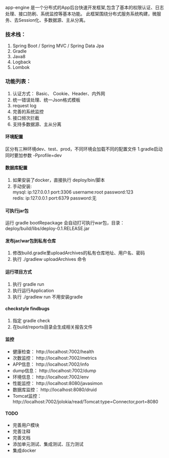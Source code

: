 app-engine 是一个分布式的App后台快速开发框架,包含了基本的权限认证、日志处理、接口防刷、系统监控等基本功能。
此框架围绕分布式服务系统构建，微服务、去Session化、多数据源、主从分离。

### 技术栈：
1. Spring Boot / Spring MVC / Spring Data Jpa
2. Gradle
3. Java8
4. Logback
5. Lombok

### 功能列表： 
1. 认证方式： Basic、 Cookie、Header、内外网
2. 统一错误处理、统一Json格式模板
3. request log
4. 完善的系统监控
5. 接口频次拦截
6. 支持多数据源、主从分离

#### 环境配置
区分有三种环境dev、test、prod，不同环境会加载不同的配置文件
1.gradle启动同时要加参数 -Pprofile=dev

#### 数据库配置 
1. 如果安装了docker，直接执行 deploy/bin/脚本
2. 手动安装:  
    mysql: ip:127.0.0.1 port:3306 username:root  password:123  
    redis: ip:127.0.0.1 port:6379 password:无

#### 可执行jar包
运行 gradle bootRepackage 会自动打可执行war包，目录：deploy/build/libs/deploy-0.1.RELEASE.jar

#### 发布jar/war包到私有仓库
1. 修改build.gradle里uploadArchives的私有仓库地址、用户名、密码
2. 执行 ./gradlew uploadArchives 命令

#### 运行项目方式
1. 执行 gradle run
2. 执行运行Application
3. 执行 ./gradlew run 不用安装gradle

#### checkstyle findbugs
1. 指定 gradle check 
2. 在build/reports目录会生成相关报告文件

#### 监控
* 健康检查： http://localhost:7002/health
* 次数监控： http://localhost:7002/metrics
* APP信息： http://localhost:7002/info
* dump信息： http://localhost:7002/dump
* 环境信息： http://localhost:7002/env
* 性能监控： http://localhost:8080/javasimon
* 数据库监控： http://localhost:8080/druid
* Tomcat监控： http://localhost:7002/jolokia/read/Tomcat:type=Connector,port=8080

#### TODO
* 完善用户模块
* 完善注释
* 完善文档
* 添加单元测试、集成测试、压力测试
* 集成docker